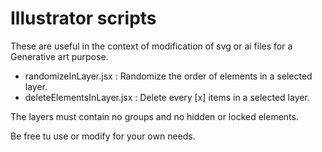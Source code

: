 # Illustrator scripts

These are useful in the context of modification of svg or ai files for a Generative art purpose.

- randomizeInLayer.jsx : Randomize the order of elements in a selected layer.
- deleteElementsInLayer.jsx : Delete every [x] items in a selected layer.

The layers must contain no groups and no hidden or locked elements.

Be free tu use or modify for your own needs.